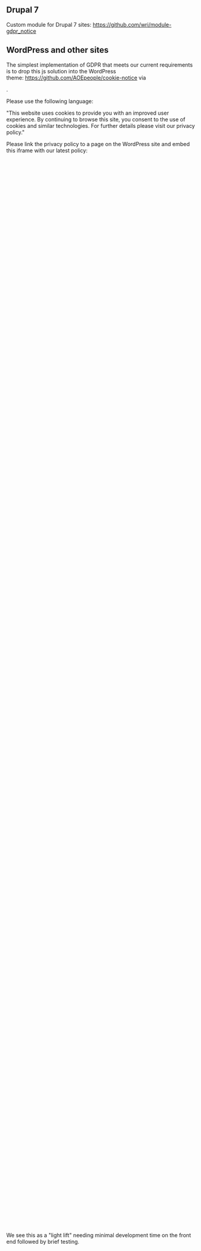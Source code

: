 Drupal 7
--------

Custom module for Drupal 7 sites: <https://github.com/wri/module-gdpr_notice> 

WordPress and other sites
-------------------------

The simplest implementation of GDPR that meets our current requirements is to drop this js solution into the WordPress theme: <https://github.com/AOEpeople/cookie-notice> via 

<script type="text/javscript" src="path/to/the/file/cookie.notice.js"></script>.  

Please use the following language: 

"This website uses cookies to provide you with an improved user experience. By continuing to browse this site, you consent to the use of cookies and similar technologies. For further details please visit our privacy policy." 

Please link the privacy policy to a page on the WordPress site and embed this iframe with our latest policy: 

<iframe frameborder="0" height="2800px" scrolling="yes" src="https://www.wri.org/upload/privacy-policy.html" width="100%"></iframe> 

We see this as a "light lift" needing minimal development time on the front end followed by brief testing.
